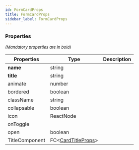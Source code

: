 ```yaml
---
id: FormCardProps
title: FormCardProps
sidebar_label: FormCardProps
---
```




### Properties

<font size="2"><i>(Mandatory properties are in bold)</i></font>

| Properties | Type | Description |
| --------- | ---- | ----------- |
| **name** | string |  |
| **title** | string |  |
| animate | number |  |
| bordered | boolean |  |
| className | string |  |
| collapsable | boolean |  |
| icon | ReactNode |  |
| onToggle |  |  |
| open | boolean |  |
| TitleComponent | FC<[CardTitleProps](/api2/types/CardTitleProps.md)\> |  |
